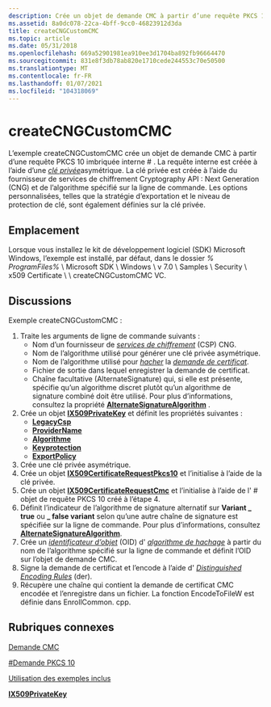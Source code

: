 ```yaml
---
description: Crée un objet de demande CMC à partir d’une requête PKCS 10 imbriquée interne \# .
ms.assetid: 8a0dc078-22ca-4bff-9cc0-46823912d3da
title: createCNGCustomCMC
ms.topic: article
ms.date: 05/31/2018
ms.openlocfilehash: 669a52901981ea910ee3d1704ba892fb96664470
ms.sourcegitcommit: 831e8f3db78ab820e1710cede244553c70e50500
ms.translationtype: MT
ms.contentlocale: fr-FR
ms.lasthandoff: 01/07/2021
ms.locfileid: "104318069"
---
```

# <a name="createcngcustomcmc"></a>createCNGCustomCMC

L’exemple createCNGCustomCMC crée un objet de demande CMC à partir d’une requête PKCS 10 imbriquée interne \# . La requête interne est créée à l’aide d’une [*clé privée*](/windows/desktop/SecGloss/p-gly)asymétrique. La clé privée est créée à l’aide du fournisseur de services de chiffrement Cryptography API : Next Generation (CNG) et de l’algorithme spécifié sur la ligne de commande. Les options personnalisées, telles que la stratégie d’exportation et le niveau de protection de clé, sont également définies sur la clé privée.

## <a name="location"></a>Emplacement

Lorsque vous installez le kit de développement logiciel (SDK) Microsoft Windows, l’exemple est installé, par défaut, dans le dossier *% ProgramFiles%* \\ Microsoft SDK \\ Windows \\ v 7.0 \\ Samples \\ Security \\ x509 Certificate \\ \\ createCNGCustomCMC VC.

## <a name="discussion"></a>Discussions

Exemple createCNGCustomCMC :

1.  Traite les arguments de ligne de commande suivants :
    -   Nom d’un fournisseur de [*services de chiffrement*](/windows/desktop/SecGloss/c-gly) (CSP) CNG.
    -   Nom de l’algorithme utilisé pour générer une clé privée asymétrique.
    -   Nom de l’algorithme utilisé pour [*hacher*](/windows/desktop/SecGloss/h-gly) la [*demande de certificat*](/windows/desktop/SecGloss/c-gly).
    -   Fichier de sortie dans lequel enregistrer la demande de certificat.
    -   Chaîne facultative (AlternateSignature) qui, si elle est présente, spécifie qu’un algorithme discret plutôt qu’un algorithme de signature combiné doit être utilisé. Pour plus d’informations, consultez la propriété [**AlternateSignatureAlgorithm**](/windows/desktop/api/CertEnroll/nf-certenroll-ix509certificaterequest-get_alternatesignaturealgorithm) .
2.  Crée un objet [**IX509PrivateKey**](/windows/desktop/api/CertEnroll/nn-certenroll-ix509privatekey) et définit les propriétés suivantes :
    -   [**LegacyCsp**](/windows/desktop/api/CertEnroll/nf-certenroll-ix509privatekey-get_legacycsp)
    -   [**ProviderName**](/windows/desktop/api/CertEnroll/nf-certenroll-ix509privatekey-get_providername)
    -   [**Algorithme**](/windows/desktop/api/CertEnroll/nf-certenroll-ix509privatekey-get_algorithm)
    -   [**Keyprotection**](/windows/desktop/api/CertEnroll/nf-certenroll-ix509privatekey-get_keyprotection)
    -   [**ExportPolicy**](/windows/desktop/api/CertEnroll/nf-certenroll-ix509privatekey-get_exportpolicy)
3.  Crée une clé privée asymétrique.
4.  Crée un objet [**IX509CertificateRequestPkcs10**](/windows/desktop/api/CertEnroll/nn-certenroll-ix509certificaterequestpkcs10) et l’initialise à l’aide de la clé privée.
5.  Crée un objet [**IX509CertificateRequestCmc**](/windows/desktop/api/CertEnroll/nn-certenroll-ix509certificaterequestcmc) et l’initialise à l’aide de l' \# objet de requête PKCS 10 créé à l’étape 4.
6.  Définit l’indicateur de l’algorithme de signature alternatif sur **Variant \_ true** ou **\_ false variant** selon qu’une autre chaîne de signature est spécifiée sur la ligne de commande. Pour plus d’informations, consultez [**AlternateSignatureAlgorithm**](/windows/desktop/api/CertEnroll/nf-certenroll-ix509certificaterequest-get_alternatesignaturealgorithm).
7.  Crée un [*identificateur d’objet*](/windows/desktop/SecGloss/o-gly) (OID) d' [*algorithme de hachage*](/windows/desktop/SecGloss/h-gly) à partir du nom de l’algorithme spécifié sur la ligne de commande et définit l’OID sur l’objet de demande CMC.
8.  Signe la demande de certificat et l’encode à l’aide d' [*Distinguished Encoding Rules*](/windows/desktop/SecGloss/d-gly) (der).
9.  Récupère une chaîne qui contient la demande de certificat CMC encodée et l’enregistre dans un fichier. La fonction EncodeToFileW est définie dans EnrollCommon. cpp.

## <a name="related-topics"></a>Rubriques connexes

<dl> <dt>

[Demande CMC](cmc-request.md)
</dt> <dt>

[\#Demande PKCS 10](pkcs--10-request.md)
</dt> <dt>

[Utilisation des exemples inclus](using-the-included-samples.md)
</dt> <dt>

[**IX509PrivateKey**](/windows/desktop/api/CertEnroll/nn-certenroll-ix509privatekey)
</dt> </dl>

 

 
